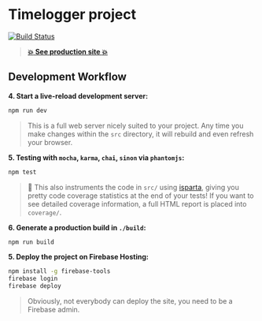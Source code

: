 # Timelogger project

[![Build Status](https://travis-ci.org/GijsWeterings/timelogger.svg?branch=master)](https://travis-ci.org/GijsWeterings/timelogger)
> **[:boom: See production site :boom:](https://timelogger.me)**

## Development Workflow


**4. Start a live-reload development server:**

```sh
npm run dev
```

> This is a full web server nicely suited to your project. Any time you make changes within the `src` directory, it will rebuild and even refresh your browser.

**5. Testing with `mocha`, `karma`, `chai`, `sinon` via `phantomjs`:**

```sh
npm test
```

> 🌟 This also instruments the code in `src/` using [isparta](https://github.com/douglasduteil/isparta), giving you pretty code coverage statistics at the end of your tests! If you want to see detailed coverage information, a full HTML report is placed into `coverage/`.

**6. Generate a production build in `./build`:**

```sh
npm run build
```


**5. Deploy the project on Firebase Hosting:**

```sh
npm install -g firebase-tools
firebase login
firebase deploy
```

> Obviously, not everybody can deploy the site, you need to be a Firebase admin.

